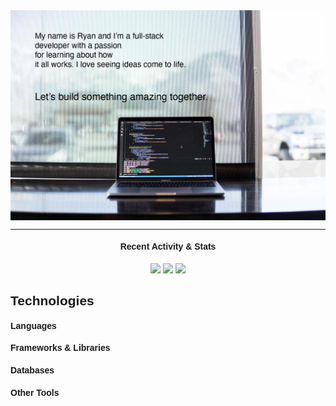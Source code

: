 <div class="big-container" style="font-family: 'Helvetica'">
    <div class="head-banner">
        <img src="banner-image-header.jpg" border=0 width="800" align="center">
    </div>
    <div class="info-badges">
        <hr>
        <h4 align="center">Recent Activity & Stats</h4>
        <div align="center">
            <img src="https://badges.pufler.dev/repos/ryan-bradshaw"/>
            <img src="https://badges.pufler.dev/commits/monthly/ryan-bradshaw"/>
            <img src="https://badges.pufler.dev/visits/ryan-bradshaw/ryan-bradshaw"/>
        </div>
    </div>
    <div class="main">
        <div class="technologies">
            <h2>Technologies</h2>
            <h4>Languages</h4>
            <h4>Frameworks & Libraries</h4>
            <h4>Databases</h4>
            <h4>Other Tools</h4>
            <p>
        </div>
        <div class="bio">
        </div>
    </div>
    <div class="github-stats">
    </div>
</div>

